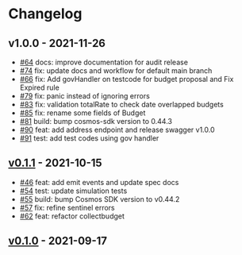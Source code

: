 <!--
Guiding Principles:

Changelogs are for humans, not machines.
There should be an entry for every single version.
The same types of changes should be grouped.
Versions and sections should be linkable.
The latest version comes first.
The release date of each version is displayed.
Mention whether you follow Semantic Versioning.

Usage:

Change log entries are to be added to the Unreleased section under the
appropriate stanza (see below). Each entry should ideally include a tag and
the Github issue reference in the following format:

* (<tag>) \#<issue-number> message

The issue numbers will later be link-ified during the release process so you do
not have to worry about including a link manually, but you can if you wish.

Types of changes (Stanzas):

"Features" for new features.
"Improvements" for changes in existing functionality.
"Deprecated" for soon-to-be removed features.
"Bug Fixes" for any bug fixes.
"Client Breaking" for breaking Protobuf, gRPC and REST routes used by end-users.
"CLI Breaking" for breaking CLI commands.
"API Breaking" for breaking exported APIs used by developers building on SDK.
"State Machine Breaking" for any changes that result in a different AppState given same genesisState and txList.
Ref: https://keepachangelog.com/en/1.0.0/
-->

# Changelog

## v1.0.0 - 2021-11-26

* [\#64](https://github.com/tendermint/budget/pull/64) docs: improve documentation for audit release
* [\#74](https://github.com/tendermint/budget/pull/74) fix: update docs and workflow for default main branch
* [\#66](https://github.com/tendermint/budget/pull/66) fix: Add govHandler on testcode for budget proposal and Fix Expired rule
* [\#79](https://github.com/tendermint/budget/pull/79) fix: panic instead of ignoring errors
* [\#83](https://github.com/tendermint/budget/pull/83) fix: validation totalRate to check date overlapped budgets
* [\#85](https://github.com/tendermint/budget/pull/85) fix: rename some fields of Budget
* [\#81](https://github.com/tendermint/budget/pull/81) build: bump cosmos-sdk version to 0.44.3
* [\#90](https://github.com/tendermint/budget/pull/90) feat: add address endpoint and release swagger v1.0.0
* [\#91](https://github.com/tendermint/budget/pull/91) test: add test codes using gov handler

## [v0.1.1](https://github.com/tendermint/budget/releases/tag/v0.1.1) - 2021-10-15

* [\#46](https://github.com/tendermint/budget/pull/46) feat: add emit events and update spec docs
* [\#54](https://github.com/tendermint/budget/pull/54) test: update simulation tests
* [\#55](https://github.com/tendermint/budget/pull/55) build: bump Cosmos SDK version to v0.44.2
* [\#57](https://github.com/tendermint/budget/pull/57) fix: refine sentinel errors
* [\#62](https://github.com/tendermint/budget/pull/62) feat: refactor collectbudget

## [v0.1.0](https://github.com/tendermint/budget/releases/tag/v0.1.0) - 2021-09-17